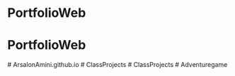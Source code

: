 # PortfolioWeb
# PortfolioWeb
#   A r s a l o n A m i n i . g i t h u b . i o  
 #   C l a s s P r o j e c t s  
 #   C l a s s P r o j e c t s  
 # Adventuregame

